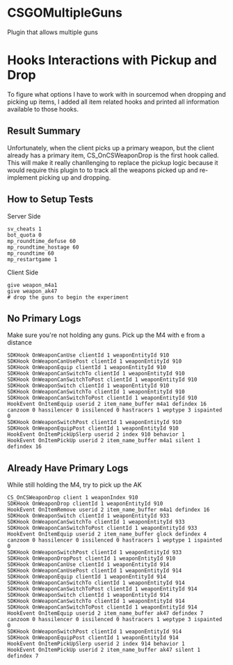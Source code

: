 # CSGOMultipleGuns
Plugin that allows multiple guns


# Hooks Interactions with Pickup and Drop
To figure what options I have to work with in sourcemod when dropping and picking up items, I added all item related hooks and printed all information available to those hooks.

## Result Summary
Unfortunately, when the client picks up a primary weapon, but the client already has a primary item, CS_OnCSWeaponDrop is the first hook called.
This will make it really chanllenging to replace the pickup logic because it would require this plugin to to track all the weapons picked up and re-implement picking up and dropping.

## How to Setup Tests

Server Side
```
sv_cheats 1
bot_quota 0
mp_roundtime_defuse 60
mp_roundtime_hostage 60
mp_roundtime 60
mp_restartgame 1
```

Client Side
```
give weapon_m4a1
give weapon_ak47
# drop the guns to begin the experiment
```

## No Primary Logs
Make sure you're not holding any guns. Pick up the M4 with e from a distance
```
SDKHook OnWeaponCanUse clientId 1 weaponEntityId 910
SDKHook OnWeaponCanUsePost clientId 1 weaponEntityId 910
SDKHook OnWeaponEquip clientId 1 weaponEntityId 910
SDKHook OnWeaponCanSwitchTo clientId 1 weaponEntityId 910
SDKHook OnWeaponCanSwitchToPost clientId 1 weaponEntityId 910
SDKHook OnWeaponSwitch clientId 1 weaponEntityId 910
SDKHook OnWeaponCanSwitchTo clientId 1 weaponEntityId 910
SDKHook OnWeaponCanSwitchToPost clientId 1 weaponEntityId 910
HookEvent OnItemEquip userid 2 item_name_buffer m4a1 defindex 16 canzoom 0 hassilencer 0 issilenced 0 hastracers 1 weptype 3 ispainted 0
SDKHook OnWeaponSwitchPost clientId 1 weaponEntityId 910
SDKHook OnWeaponEquipPost clientId 1 weaponEntityId 910
HookEvent OnItemPickUpSlerp userid 2 index 910 behavior 1
HookEvent OnItemPickUp userid 2 item_name_buffer m4a1 silent 1 defindex 16
```

## Already Have Primary Logs
While still holding the M4, try to pick up the AK
```
CS_OnCSWeaponDrop client 1 weaponIndex 910
SDKHook OnWeaponDrop clientId 1 weaponEntityId 910
HookEvent OnItemRemove userid 2 item_name_buffer m4a1 defindex 16
SDKHook OnWeaponSwitch clientId 1 weaponEntityId 933
SDKHook OnWeaponCanSwitchTo clientId 1 weaponEntityId 933
SDKHook OnWeaponCanSwitchToPost clientId 1 weaponEntityId 933
HookEvent OnItemEquip userid 2 item_name_buffer glock defindex 4 canzoom 0 hassilencer 0 issilenced 0 hastracers 1 weptype 1 ispainted 0
SDKHook OnWeaponSwitchPost clientId 1 weaponEntityId 933
SDKHook OnWeaponDropPost clientId 1 weaponEntityId 910
SDKHook OnWeaponCanUse clientId 1 weaponEntityId 914
SDKHook OnWeaponCanUsePost clientId 1 weaponEntityId 914
SDKHook OnWeaponEquip clientId 1 weaponEntityId 914
SDKHook OnWeaponCanSwitchTo clientId 1 weaponEntityId 914
SDKHook OnWeaponCanSwitchToPost clientId 1 weaponEntityId 914
SDKHook OnWeaponSwitch clientId 1 weaponEntityId 914
SDKHook OnWeaponCanSwitchTo clientId 1 weaponEntityId 914
SDKHook OnWeaponCanSwitchToPost clientId 1 weaponEntityId 914
HookEvent OnItemEquip userid 2 item_name_buffer ak47 defindex 7 canzoom 0 hassilencer 0 issilenced 0 hastracers 1 weptype 3 ispainted 0
SDKHook OnWeaponSwitchPost clientId 1 weaponEntityId 914
SDKHook OnWeaponEquipPost clientId 1 weaponEntityId 914
HookEvent OnItemPickUpSlerp userid 2 index 914 behavior 1
HookEvent OnItemPickUp userid 2 item_name_buffer ak47 silent 1 defindex 7
```
